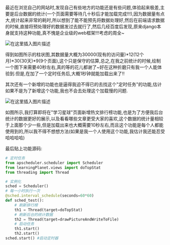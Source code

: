 
<BlogInfo id="379" title="django中定时任务的实现" author="白日梦想猿" pv=0 read_times=0 pre_cost_time="58" category="Web开发编程" tag_list="['Django', '              定时任务']" create_time="2021.10.28 20:50:00" update_time="2021.10.28 20:50:00" />

最近在浏览自己的网站时,发现自己有些地方的功能还是有些问题,体验起来极差,主要是后台数据的统计(一个页面需要等待几十秒后才能加载完成!!!),因为数据量有点大,统计起来非常的耗时,所以想到了能不能预先将数据处理好,然后在前端请求数据的时候,直接将预处理好的数据发过去就行了,然后几经百度后发现,原来django本身就支持这种功能,真不愧是企业级的web框架!!!考虑的周全~

![在这里插入图片描述](https://img-blog.csdnimg.cn/8acff6656ae94cffb03a8c5969bfac4b.png?x-oss-process=image/watermark,type_ZHJvaWRzYW5zZmFsbGJhY2s,shadow_50,text_Q1NETiBAbGl0dGxl5Lqu772e,size_20,color_FFFFFF,t_70,g_se,x_16)  

得到如图所示的柱状图,其数据量大概为30000(现有的访问量)*12(12个月)*30(30天)*9(9个页面),这个只是保守的估算,总之,在我之前统计的时候,绘制一个图下来需要40秒左右,真的等的花儿都谢了~好在这种折磨只有我一个人能体验到.但是,在加了一个定时任务后,大概1秒钟就能加载出来了!!

其次还有一个新增的功能也是逼得我迫不得已的去找这个"定时任务"的功能,估计如果不是为了新增这个功能,我也不会去处理这个加载慢的问题.

![在这里插入图片描述](https://img-blog.csdnimg.cn/8adf42a3072f42c3a37ec609a112c333.png?x-oss-process=image/watermark,type_ZHJvaWRzYW5zZmFsbGJhY2s,shadow_50,text_Q1NETiBAbGl0dGxl5Lqu772e,size_20,color_FFFFFF,t_70,g_se,x_16)  

如图所示,我打算即将在"学习星球"页面新增热文排行榜功能,也是为了方便我后台统计的数据更好的展示,以及看看哪些文章更受大家的喜欢,这个数据的统计量相较于上面那个少一些,但是加载出来也大概需要10秒左右,而且这个功能是每个人都能使用到的,所以我不得不想想方法(如果是我一个人使用这个功能,我估计我还能忍受哈哈哈哈)

最后贴上功能源码:
```python
# 定时任务
from apscheduler.scheduler import Scheduler
from learningPlanet.views import doTopStat
from threading import Thread

# 实例化
sched = Scheduler()
# 每一小时执行一次
@sched.interval_schedule(seconds=60*60)
def sched_test():
    # 刷新排行榜
    th1 = Thread(target=doTopStat)
    # 刷新后台的统计数据
    th2 = Thread(target=drawPictureAndWriteToFile)
    # 启动任务
    th1.start()
    th2.start()
sched.start() #启动定时器
```